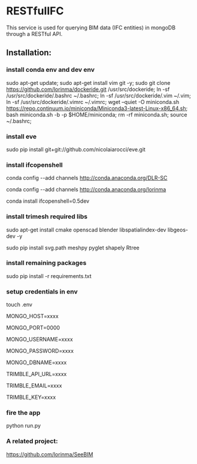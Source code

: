 # RESTfulIFC

This service is used for querying BIM data (IFC entities) in mongoDB through a RESTful API.

## Installation:
### install conda env and dev env
sudo apt-get update; sudo apt-get install vim git -y; sudo git clone https://github.com/lorinma/dockeride.git /usr/src/dockeride; ln -sf /usr/src/dockeride/.bashrc ~/.bashrc; ln -sf /usr/src/dockeride/.vim ~/.vim; ln -sf /usr/src/dockeride/.vimrc ~/.vimrc; wget –quiet -O miniconda.sh https://repo.continuum.io/miniconda/Miniconda3-latest-Linux-x86_64.sh; bash miniconda.sh -b -p $HOME/miniconda; rm -rf miniconda.sh; source ~/.bashrc;

### install eve
sudo pip install git+git://github.com/nicolaiarocci/eve.git

### install ifcopenshell
conda config --add channels http://conda.anaconda.org/DLR-SC

conda config --add channels http://conda.anaconda.org/lorinma

conda install ifcopenshell=0.5dev

### install trimesh required libs
sudo apt-get install cmake openscad blender libspatialindex-dev libgeos-dev -y

sudo pip install svg.path meshpy pyglet shapely Rtree

### install remaining packages
sudo pip install -r requirements.txt

### setup credentials in env
touch .env

MONGO_HOST=xxxx

MONGO_PORT=0000

MONGO_USERNAME=xxxx

MONGO_PASSWORD=xxxx

MONGO_DBNAME=xxxx

TRIMBLE_API_URL=xxxx

TRIMBLE_EMAIL=xxxx

TRIMBLE_KEY=xxxx

### fire the app
python run.py

### A related project:
https://github.com/lorinma/SeeBIM
